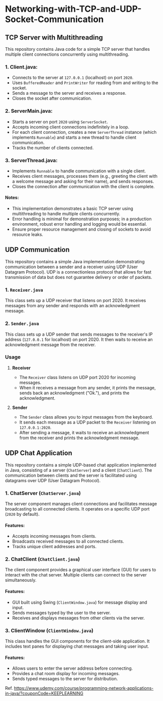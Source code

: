# Networking-with-TCP-and-UDP-Socket-Communication

## TCP Server with Multithreading

This repository contains Java code for a simple TCP server that handles multiple client connections concurrently using multithreading.

### 1. **Client.java**: 
   - Connects to the server at `127.0.0.1` (localhost) on port `2020`.
   - Uses `BufferedReader` and `PrintWriter` for reading from and writing to the socket.
   - Sends a message to the server and receives a response.
   - Closes the socket after communication.

### 2. **ServerMain.java**: 
   - Starts a server on port `2020` using `ServerSocket`.
   - Accepts incoming client connections indefinitely in a loop.
   - For each client connection, creates a new `ServerThread` instance (which implements `Runnable`) and starts a new thread to handle client communication.
   - Tracks the number of clients connected.

### 3. **ServerThread.java**: 
   - Implements `Runnable` to handle communication with a single client.
   - Receives client messages, processes them (e.g., greeting the client with a welcome message and asking for their name), and sends responses.
   - Closes the connection after communication with the client is complete.

#### Notes:
- This implementation demonstrates a basic TCP server using multithreading to handle multiple clients concurrently.
- Error handling is minimal for demonstration purposes; in a production environment, robust error handling and logging would be essential.
- Ensure proper resource management and closing of sockets to avoid resource leaks.

## UDP Communication

This repository contains a simple Java implementation demonstrating communication between a sender and a receiver using UDP (User Datagram Protocol).
UDP is a connectionless protocol that allows for fast transmission of data but does not guarantee delivery or order of packets.

### 1. `Receiver.java`

This class sets up a UDP receiver that listens on port 2020. It receives messages from any sender and responds with an acknowledgment message.

### 2. `Sender.java`

This class sets up a UDP sender that sends messages to the receiver's IP address (`127.0.0.1` for localhost) on port 2020. It then waits to receive an acknowledgment message from the receiver.

### Usage

1. **Receiver**
   - The `Receiver` class listens on UDP port 2020 for incoming messages.
   - When it receives a message from any sender, it prints the message, sends back an acknowledgment ("Ok."), and prints the acknowledgment.

2. **Sender**
   - The `Sender` class allows you to input messages from the keyboard.
   - It sends each message as a UDP packet to the `Receiver` listening on `127.0.0.1:2020`.
   - After sending a message, it waits to receive an acknowledgment from the receiver and prints the acknowledgment message.

## UDP Chat Application

This repository contains a simple UDP-based chat application implemented in Java, consisting of a server (`ChatServer`) and a client (`ChatClient`).
The communication between clients and the server is facilitated using datagrams over UDP (User Datagram Protocol).

### 1. ChatServer (`ChatServer.java`)

The server component manages client connections and facilitates message broadcasting to all connected clients. It operates on a specific UDP port (`2020` by default).

#### Features:
- Accepts incoming messages from clients.
- Broadcasts received messages to all connected clients.
- Tracks unique client addresses and ports.

### 2. ChatClient (`ChatClient.java`)

The client component provides a graphical user interface (GUI) for users to interact with the chat server. Multiple clients can connect to the server simultaneously.

#### Features:
- GUI built using Swing (`ClientWindow.java`) for message display and input.
- Sends messages typed by the user to the server.
- Receives and displays messages from other clients via the server.

### 3. ClientWindow (`ClientWindow.java`)

This class handles the GUI components for the client-side application. It includes text panes for displaying chat messages and taking user input.

#### Features:
- Allows users to enter the server address before connecting.
- Provides a chat room display for incoming messages.
- Sends typed messages to the server for distribution.

Ref. https://www.udemy.com/course/programming-network-applications-in-java/?couponCode=KEEPLEARNING
